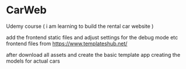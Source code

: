 # CarWeb
Udemy course ( i am learning to build the rental car website ) 

add the frontend static files and adjust settings for the debug mode etc 
frontend files from https://www.templateshub.net/


after download all assets and create the basic template app creating the models for actual cars
